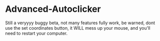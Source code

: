 # Advanced-Autoclicker
Still a veryyyy buggy beta, not many features fully work, be warned, dont use the set coordinates button, it WILL mess up your mouse, and you'll need to restart your computer.
